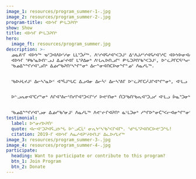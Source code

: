 ```yaml
---
image_1: resources/program_summer-1-.jpg
image_2: resources/program_summer-2-.jpg
program-title: ᐊᐅᔭᒥ ᑭᒡᒐᑐᕈᑎᒃ
show: Show
title: ᐊᐅᔭᒥ ᑭᒡᒐᑐᕈᑎᒃ
hero:
  image_ft: resources/program_summer.jpg
description: >-
  ᓄᓇᕕᒻᒥ ᐊᐅᔭᖅ ᓀᑦᑐᐊᐱᐅᑦᓱᓂ ᒪᒪᕐᑑᓲᖅ. ᐱᑦᓯᐊᕋᓱᐊᕐᐸᑐᒍᑦ ᐃᑉᐱᒍᓱᑦᓯᐊᕋᓱᐊᕐᓱᑕ ᐊᐅᔭᐅᓂᐊᐱᖓᓂ ᐊᓕᐊᒋᑦᓱᒍ!
  ᐊᐅᔭᒥ ᕿᑲᕐᓇᐅᑎᓪᓗᒍ ᐃᓄᑦᔪᐊᒥ ᒪᕐᕈᐃᓂᒃ ᐱᒻᒪᕆᐅᑎᓗᒋᑦ ᑭᒡᒐᑐᕈᑎᖃᕐᐸᑐᒍᑦ, ᐅᓪᓛᕈᒥᑕᕋᑦᓴᓕᐅᕐᓂᖅ ᐊᒻᒪᓗ ᐅᕕᒃᑫᑦ
  ᖃᓄᐃᖕᖏᓯᐊᕐᓗᑎᒃ ᐃᓅᓯᖃᕈᑎᑦᓴᖏᓐᓂᒃ ᐃᓕᓐᓂᐊᑎᑕᐅᓂᖏᓐᓄᑦ ᐱᓇᓱᒐᖅ.   


  ᖃᐅᔨᒪᔪᒍᑦ ᐃᓕᓴᕐᓇᐅᑉ ᐊᕐᕌᒍᖓᑕ ᐃᓗᐊᓂ ᐃᓕᓵᑦ ᐃᓕᓴᕐᕕᒥ ᐅᓪᓛᕈᒥᑕᓲᒍᒋᐊᖏᓐᓂᒃ, ᐊᒻᒪᓗ ᑌᒣᓲᒍᒐᒥᒃ ᐊᐅᔭᐅᓕᕐᒪᑦ ᑭᓪᓕᖃᓲᑦ ᓂᕆᔭᑦᓭᓘᕐᓂᓴᐅᑦᓱᑎᒃ. ᐅᓪᓛᕈᒥᑕᕐᑎᓯᓂᖅ ᓄᐃᑕᐅᓯᒪᔪᖅ ᑖᒃᑯᐊ ᐱᑦᔪᑎᒋᑦᓱᒋᑦ ᓂᕆᑎᑕᐅᕙᑦᑎᓗᒋᑦ ᐆᓇᕐᑐᓂᒃ ᐅᓪᓛᕈᒥᑕᕐᑎᓱᒋᑦ 9-ᒥᑦ 11-ᒧᑦ ᐃᓘᓐᓇᖏᑦ ᓄᓇᓕᒥᐅᑦ.


  ᐅᓪᓗᕆᓂᐊᕐᑕᓯᓐᓂᒃ ᐱᒋᐊᕐᕕᓕᑦᑎᓯᒋᐊᕐᑐᐸᒋᑦᓯ ᐅᕙᑦᑎᓂᒃ ᑏᑐᖃᑎᖃᕆᐊᕐᑐᓗᓯ ᐊᒻᒪᓗ ᐆᓇᕐᑐᓂᒃ ᓂᕆᒋᐊᕐᑐᓗᓯ. 


  ᖃᓄᐃᖕᖏᓯᐊᕐᓗᓂ ᐃᓅᓯᖃᕐᓂᒧᑦ ᐱᓇᓱᒐᖅ ᐱᕙᓪᓖᒋᐊᕈᑎᒃ ᓈᒻᒪᑐᓂᒃ ᓱᖏᐅᓐᓂᑖᕐᐸᓕᐊᓂᖏᓐᓂᒃ ᐃᓄᑦᔪᐊᒥᐅᑦ ᐅᕕᒃᑫᑦ. ᒪᓂᔨᓲᒍᔪᒍᑦ ᐅᕕᒃᑲᓄᑦ ᐱᓇᓱᐊᕈᓯᑕᒫᑦ ᓱᖃᑦᓯᑎᑦᓱᒋᑦ ᐊᒻᒪᓗ ᑎᒥᒧᑦ ᐱᐅᔪᓂᒃ ᓂᕆᒻᒫᑎᑦᓱᒋᑦ ᐊᐅᔭᓕᒫᖅ. ᓱᖃᑦᓯᑎᑦᓯᒍᑎᐅᓲᑦ ᑎᒥᒥᒍᑦ ᐱᖕᖑᐊᑐᑦ ᐱᓕᐅᑎᑦᓱᑎᒃ, ᓂᕐᓯᐅᓂᖅ, ᐱᕈᕐᓰᓂᖅ ᐊᒻᒪᓗ ᓄᓇᓕᐊᕐᓂᖅ. ᐃᓚᐅᒍᒪᒍᕕᑦ ᑕᑯᒐᓱᐊᕐᐸᒍᒃ Facebook-ᕗᑦ ᖃᐅᔨᒪᖃᑦᑕᓂᐊᕋᕕᑦ ᓱᔪᖃᕐᓂᐊᒪᖔᑦ ᐃᓘᓐᓀᓂ ᓱᖃᑦᓯᑎᑦᓯᒍᑎᑦᑎᓂᒃ ᖃᖓᓗ ᐊᑑᑎᔪᑦᓴᐅᒪᖔᑕ ᖃᐅᔨᓗᑎᑦ.
testimonial:
  label: ᐅᓐᓂᓯᐅᕈᑏᑦ
  quote: ᐊᓕᐊᑦᑐᕈᐊᕌᓘᕗᖓ ᐅᓪᓗᑕᒫᑦ ᓂᕆᔭᑦᓴᖃᕐᐸᒋᐊᒥᒃ. ᖁᖓᕐᕈᐊᑎᑕᐅᕙᑦᑐᖓ!
  citation: 2019-ᒥ ᐊᐅᔭᒥ ᐱᓇᓱᐊᕈᑦᔨᐅᑎᒧᑦ ᐃᓚᐅᓯᒪᔪᖅ
image_3: resources/program_summer-3-.jpg
image_4: resources/program_summer-4-.jpg
participate:
  heading: Want to participate or contribute to this program?
  btn_1: Join Program
  btn_2: Donate
---
```

